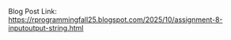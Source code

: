 Blog Post Link: https://rprogrammingfall25.blogspot.com/2025/10/assignment-8-inputoutput-string.html 
